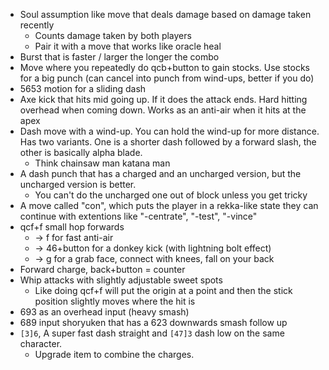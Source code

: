 - Soul assumption like move that deals damage based on damage taken recently
  - Counts damage taken by both players
  - Pair it with a move that works like oracle heal
- Burst that is faster / larger the longer the combo
- Move where you repeatedly do qcb+button to gain stocks. Use stocks for a big punch (can cancel into punch from wind-ups, better if you do)
- 5653 motion for a sliding dash
- Axe kick that hits mid going up. If it does the attack ends. Hard hitting overhead when coming down. Works as an anti-air when it hits at the apex
- Dash move with a wind-up. You can hold the wind-up for more distance. Has two variants. One is a shorter dash followed by a forward slash, the other is basically alpha blade.
  - Think chainsaw man katana man
- A dash punch that has a charged and an uncharged version, but the uncharged version is better.
  - You can't do the uncharged one out of block unless you get tricky
- A move called "con", which puts the player in a rekka-like state they can continue with extentions like "-centrate", "-test", "-vince"
- qcf+f small hop forwards
  - -> f for fast anti-air
  - -> 46+button for a donkey kick (with lightning bolt effect)
  - -> g for a grab face, connect with knees, fall on your back
- Forward charge, back+button = counter
- Whip attacks with slightly adjustable sweet spots
  - Like doing qcf+f will put the origin at a point and then the stick position slightly moves where the hit is
- 693 as an overhead input (heavy smash)
- 689 input shoryuken that has a 623 downwards smash follow up
- `[3]6`, A super fast dash straight and `[47]3` dash low on the same character.
  - Upgrade item to combine the charges.
